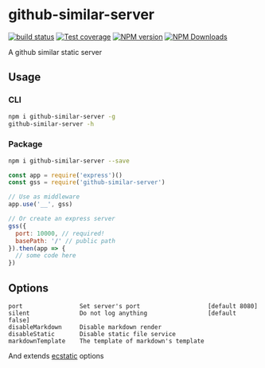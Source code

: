 # github-similar-server

[![build status](https://img.shields.io/travis/imcuttle/github-similar-server/master.svg?style=flat-square)](https://travis-ci.org/imcuttle/github-similar-server)
[![Test coverage](https://img.shields.io/codecov/c/github/imcuttle/github-similar-server.svg?style=flat-square)](https://codecov.io/github/imcuttle/github-similar-server?branch=master)
[![NPM version](https://img.shields.io/npm/v/github-similar-server.svg?style=flat-square)](https://www.npmjs.com/package/github-similar-server)
[![NPM Downloads](https://img.shields.io/npm/dm/github-similar-server.svg?style=flat-square&maxAge=43200)](https://www.npmjs.com/package/github-similar-server)

A github similar static server

## Usage

### CLI

```bash
npm i github-similar-server -g
github-similar-server -h
```

### Package

```bash
npm i github-similar-server --save
```

```javascript
const app = require('express')()
const gss = require('github-similar-server')

// Use as middleware
app.use('__', gss)

// Or create an express server
gss({
  port: 10000, // required!
  basePath: '/' // public path
}).then(app => {
  // some code here
})
```

## Options

    port                Set server's port                   [default 8080]
    silent              Do not log anything                 [default false]
    disableMarkdown     Disable markdown render
    disableStatic       Disable static file service
    markdownTemplate    The template of markdown's template

And extends [ecstatic](https://github.com/jfhbrook/node-ecstatic) options
